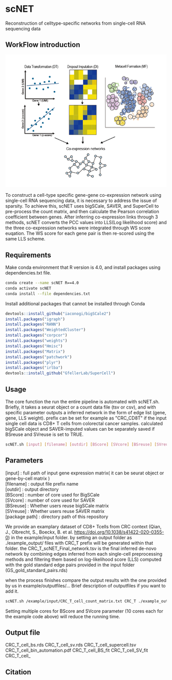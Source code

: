 # scNET

Reconstruction of celltype-specific networks from single-cell RNA sequencing data
## WorkFlow introduction
![](image/introduction.png)


To construct a cell-type specific gene-gene co-expression network using single-cell RNA sequencing data, it is necessary to address the issue of sparsity. To achieve this, scNET uses bigSCale, SAVER, and SuperCell to pre-process the count matrix, and then calculate the Pearson correlation coefficient between genes. After inferring co-expression links through 3 methods, scNET converts the PCC values into LLS(Log likelihood score) and the three co-expression networks were integrated through WS score euqation. The WS score for each gene pair is then re-scored using the same LLS scheme.

## Requirements
Make conda environment that R version is 4.0, and install packages using dependencies.txt file.
```bash
conda create --name scNET R==4.0
conda activate scNET
conda install --file dependencies.txt
```
Install additional packages that cannot be installed through Conda
```R
devtools::install_github("iaconogi/bigSCale2")
install.packages("igraph")
install.packages("RANN")
install.packages("WeightedCluster")
install.packages("corpcor")
install.packages("weights")
install.packages("Hmisc")
install.packages("Matrix")
install.packages("patchwork")
install.packages("plyr")
install.packages("irlba")
devtools::install_github("GfellerLab/SuperCell")
```
## Usage
The core function the run the entire pipeline is automated with scNET.sh. Briefly, it takes a seurat object or a count data file (tsv or csv), and with specific parameter outputs a inferred network in the form of edge list (gene, gene, LLS weight). prefix can be set for example as "CRC_CD8T" if the input single cell data is CD8+ T cells from colorectal cancer samples. calculated bigSCale object and SAVER-imputed values can be separately saved if BSreuse and SVreuse is set to TRUE.
```bash
scNET.sh [input] [filename] [outdir] [BScore] [SVcore] [BSreuse] [SVreuse] [package path]
```
## Parameters
[input] : full path of input gene expression matrix( it can be seurat object or gene-by-cell matrix )<br/>
[filename] : output file prefix name<br/>
[outdir] : output directory<br/>
[BScore] : number of core used for BigSCale<br/>
[SVcore] : number of core used for SAVER<br/>
[BSreuse] : Whether users reuse bigSCale matrix<br/>
[SVreuse] : Whether users reuse SAVER matrix<br/>
[package path] : directory path of this repository<br/>

We provide an examplary dataset of CD8+ Tcells from CRC context (Qian, J., Olbrecht, S., Boeckx, B. et al. https://doi.org/10.1038/s41422-020-0355-0) in the example/input folder. by setting an output folder as ./example_output/ files with CRC_T prefix will be generated within that folder. the CRC_T_scNET_Final_network.tsv is the final inferred de-novo network by combining edges inferred from each single-cell preprocessing methods and filtering them based on log-likelihood score (LLS) computed with the gold standard edge pairs provided in the input folder (GS_gold_standard_pairs.rds)

when the process finishes compare the output results with the one provided by us in example/outputfiles/...
Brief description of outputfiles if you want to add it.

```bash
scNET.sh /example/input/CRC_T_cell_count_matrix.txt CRC_T ./example_output/ 10 10 F F /scNET/
```
Setting multiple cores for BScore and SVcore parameter (10 cores each for the example code above) will reduce the running time.
## Output file
CRC_T_cell_bs.rds
CRC_T_cell_sv.rds
CRC_T_cell_supercell.tsv
CRC_T_cell_bin_automation.pdf
CRC_T_cell_BS_fit
CRC_T_cell_SV_fit
CRC_T_cell_

## Citation
